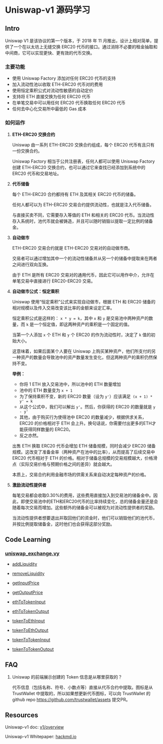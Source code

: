 # Uniswap-v1 源码学习

## Intro

Uniswap V1 是该协议的第一个版本，于 2018 年 11 月推出，设计上相对简单，提供了一个在以太坊上无缝交换 ERC20 代币的接口。通过消除不必要的租金抽取和中间商，它可以实现更快、更有效的代币交换。

### 主要功能
* 使用 Uniswap Factory 添加对任何 ERC20 代币的支持
* 加入流动性池以收取 ETH-ERC20 代币对的费用
* 使用恒定乘积公式对流动性敏感的自动定价
* 支持将 ETH 直接交换为任何 ERC20 代币
* 在单笔交易中可以用任何 ERC20 代币换取任何 ERC20 代币
* 任何去中心化交易所中最低的 Gas 成本

### 如何运作
1) **ETH-ERC20 交换合约**

    Uniswap 由一系列 ETH-ERC20 交换合约组成，每个 ERC20 代币有且只有一份交换合约。
    
    Uniswap Factory 相当于公共注册表，任何人都可以使用 Uniswap Factory 创建 ETH-ERC20 交换合约，也可以通过它来查找已经添加到系统中的 ERC20 代币和交易地址。

2) **代币储备**

    每个 ETH-ERC20 合约都持有 ETH 及其相关 ERC20 代币的储备。
    
    任何人都可以为 ETH-ERC20 交易合约提供流动性，也就是注入代币储备。
    
    与直接买卖不同，它需要存入等值的 ETH 和相关的 ERC20 代币。当流动性存入系统时，池代币就会被铸造，并且可以随时销毁以提取一定比例的储备金。

3) **自动做市**

    ETH-ERC20 交易合约就是 ETH-ERC20 交易对的自动做市商。
    
    交易者可以通过增加其中一个的流动性储备并从另一个的储备中提取来在两者之间进行双向互换。
    
    由于 ETH 是所有 ERC20 交易对的通用代币，因此它可以用作中介，允许在单笔交易中直接进行 ERC20-ERC20 交易。

4) **自动做市公式：恒定乘积**

    Uniswap 使用“恒定乘积”公式来实现自动做市，根据 ETH 和 ERC20 储备的相对规模以及传入交易改变该比率的金额来设定汇率。

    恒定乘积公式是这样的： `x * y = k`，其中 `x` 和 `y` 是交易池中两种资产的数量，而 `k` 是一个恒定值，即这两种资产的乘积是一个固定的值。

    当第一个人添加 `x` 个 ETH 和 `y` 个 ERC20 的作为流动性时，决定了 `k` 值的初始大小。

    这意味着，如果后面某个人要在 Uniswap 上购买某种资产，他们所支付的另一种资产的数量会导致池中的资产数量发生变化，但这两种资产的乘积仍然保持不变。

    **举例：**
    
    * 你将 1 ETH 放入交易池中，所以池中的 ETH 数量增加
    * 池中的 ETH 数量变为 `x + 1`
    * 为了保持乘积不变，新的 ERC20 数量（设为 `y'`）应该满足` (x + 1) * y' = k`
    * 从这个公式中，我们可以解出 `y'`。然后，你获得的 ERC20 的数量就是 `y - y'`
    * 其他，由于购买行为使得池中 ERC20 的数量减少，根据供求关系，ERC20 的价格相对于 ETH 会上升。换句话说，你需要付出更多的ETH才能获得同样数量的 ERC20。
    * 反之亦然。

    
    出售 ETH 换取 ERC20 代币会增加 ETH 储备规模，同时会减少 ERC20 储备规模。这改变了准备金率（两种资产在池中的比率），从而提高了后续交易中 ERC20 代币相对于 ETH 的价格。相对于储备总规模的交易规模越大，价格滑点（实际交易价格与预期价格之间的差异）就会越大。
    
    本质上，交易合约利用金融市场的供需关系来自动决定每种资产的价格。

5) **激励流动性提供者**

    每笔交易都会收取0.30%的费用，这些费用直接加入到交易池的储备金中。因此，即使交易池中的ETH和ERC20代币的比率持续变化，总的储备金量还是会随着每次交易而增加。这些额外的储备金可以被视为对流动性提供者的奖励。

    当流动性提供者想要退出并取回他们的资金时，他们可以销毁他们的池代币，并按比例提取储备金，这时他们也会获得这部分奖励。


## Code Learning

### [uniswap_exchange.vy](https://github.com/Louis-XWB/Uniswap-v1/blob/master/contracts/uniswap_exchange.vy)

* [addLiquidity](https://github.com/Louis-XWB/Uniswap-v1/blob/1b7be3470830b30881076a6f0dacad0718863935/contracts/uniswap_exchange.vy#L70)

* [removeLiquidity](https://github.com/Louis-XWB/Uniswap-v1/blob/1b7be3470830b30881076a6f0dacad0718863935/contracts/uniswap_exchange.vy#L142)

* [getInputPrice](https://github.com/Louis-XWB/Uniswap-v1/blob/1b7be3470830b30881076a6f0dacad0718863935/contracts/uniswap_exchange.vy#L194)

* [getOutputPrice](https://github.com/Louis-XWB/Uniswap-v1/blob/1b7be3470830b30881076a6f0dacad0718863935/contracts/uniswap_exchange.vy#L215)

* [ethToTokenInput](https://github.com/Louis-XWB/Uniswap-v1/blob/1b7be3470830b30881076a6f0dacad0718863935/contracts/uniswap_exchange.vy#L223)

* [ethToTokenOutput](https://github.com/Louis-XWB/Uniswap-v1/blob/1b7be3470830b30881076a6f0dacad0718863935/contracts/uniswap_exchange.vy#L262C5-L262C21)

* [tokenToEthInput](https://github.com/Louis-XWB/Uniswap-v1/blob/1b7be3470830b30881076a6f0dacad0718863935/contracts/uniswap_exchange.vy#L301)

* [tokenToEthOutput](https://github.com/Louis-XWB/Uniswap-v1/blob/1b7be3470830b30881076a6f0dacad0718863935/contracts/uniswap_exchange.vy#L333C5-L333C21)

* [tokenToTokenInput](https://github.com/Louis-XWB/Uniswap-v1/blob/1b7be3470830b30881076a6f0dacad0718863935/contracts/uniswap_exchange.vy#L367)

* [tokenToTokenOutput](https://github.com/Louis-XWB/Uniswap-v1/blob/1b7be3470830b30881076a6f0dacad0718863935/contracts/uniswap_exchange.vy#L402)





## FAQ
1) Uniswap 的前端展示创建的 Token 信息是从哪里获取的？
  
    代币信息（包括名称、符号、小数点等）直接从代币合约中提取。图标是从 TrustWallet 中提取的，所以如果想更新代币图标，可以向 TrustWallet 的github repo https://github.com/trustwallet/assets 提交PR。



## Resources

Uniswap-v1 doc: [v1/overview](https://docs.uniswap.org/contracts/v1/overview)

Uniswap-v1 Whitepaper: [hackmd.io](https://hackmd.io/@HaydenAdams/HJ9jLsfTz?type=view)



